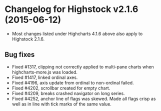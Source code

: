 # Changelog for Highstock v2.1.6 (2015-06-12)
        
- Most changes listed under Highcharts 4.1.6 above also apply to Highstock 2.1.6.

## Bug fixes
- Fixed #1317, clipping not correctly applied to multi-pane charts when highcharts-more.js was loaded.
- Fixed #1417, linked ordinal axes.
- Fixed #4196, axis update from ordinal to non-ordinal failed.
- Fixed #4202, scrollbar created for empty chart.
- Fixed #4209, breaks crashed navigator on long series.
- Fixed #4252, anchor line of flags was skewed. Made all flags crisp as well as in line with tick marks of the same value.